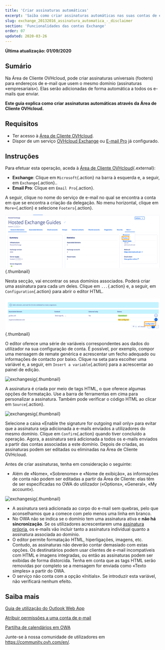 ```yaml
---
title: 'Criar assinaturas automáticas'
excerpt: 'Saiba como criar assinaturas automáticas nas suas contas de e-mail'
slug: exchange_20132016_assinatura_automatica_-_disclaimer
section: 'Funcionalidades das contas Exchange'
order: 07
updated: 2020-03-26
---
```



**Última atualização: 01/09/2020**


## Sumário

Na Área de Cliente OVHcloud, pode criar assinaturas universais (footers) para endereços de e-mail que usem o mesmo domínio (assinaturas «empresariais»). Elas serão adicionadas de forma automática a todos os e-mails que enviar.

**Este guia explica como criar assinaturas automáticas através da Área de Cliente OVHcloud.**

## Requisitos

- Ter acesso à [Área de Cliente OVHcloud](https://www.ovh.com/auth/?action=gotomanager&from=https://www.ovh.pt/&ovhSubsidiary=pt).
- Dispor de um serviço [OVHcloud Exchange](https://www.ovhcloud.com/pt/emails/hosted-exchange/) ou [E-mail Pro](https://www.ovhcloud.com/pt/emails/email-pro/) já configurado.


## Instruções


Para efetuar esta operação, aceda à [Área de Cliente OVHcloud](https://www.ovh.com/auth/?action=gotomanager&from=https://www.ovh.pt/&ovhSubsidiary=pt){.external}:

- **Exchange**: Clique em `Microsoft`{.action} na barra à esquerda e, a seguir, em `Exchange`{.action}.. 
- **Email Pro**: Clique em `Email Pro`{.action}.

A seguir, clique no nome do serviço de e-mail no qual se encontra a conta em que se encontra a criação da delegação. No menu horizontal, clique em `More+`{.action} e selecione `Footers`{.action}.

![exchangesig](images/exchange-footer-step1.png){.thumbnail}

Nesta secção, vai encontrar os seus domínios associados. Poderá criar uma assinatura para cada um deles. Clique em `...`{.action} e, a seguir, em `Configuration`{.action} para abrir o editor HTML.

![exchangesig](images/exchange-footer-step2.png){.thumbnail}

O editor oferece uma série de variáveis correspondentes aos dados do utilizador na sua configuração de conta. É possível, por exemplo, compor uma mensagem de remate genérica e acrescentar um fecho adequado ou informações de contacto por baixo. Clique na seta para escolher uma variável e, a seguir, em `Insert a variable`{.action} para a acrescentar ao painel de edição.

![exchangesig](images/exchange-footer-step3aag.gif){.thumbnail}

A assinatura é criada por meio de tags HTML, o que oferece algumas opções de formatação. Use a barra de ferramentas em cima para personalizar a assinatura. Também pode verificar o código HTML ao clicar em `Source`{.action}.
 
![exchangesig](images/exchange-footer-step4.png){.thumbnail}

Selecione a caixa «Enable the signature for outgoing mail only» para evitar que a assinatura seja adicionada a e-mails enviados a utilizadores do mesmo domínio. Clique em `Confirm`{.action} quando tiver concluído a operação. Agora, a assinatura será adicionada a todos os e-mails enviados a partir das contas associadas a este domínio. Depois de criadas, as assinaturas podem ser editadas ou eliminadas na Área de Cliente OVHcloud.

Antes de criar assinaturas, tenha em consideração o seguinte:

- Além de «Nome», «Sobrenome» e «Nome de exibição», as informações de conta não podem ser editadas a partir da Área de Cliente: elas têm de ser especificadas no OWA do utilizador («Options», «General», «My account»).

![exchangesig](images/exchange-footer-step5.png){.thumbnail}

- A assinatura será adicionada ao corpo do e-mail sem quebras, pelo que aconselhamos que a comece com pelo menos uma linha em branco.
- No OWA não se indica se o domínio tem uma assinatura ativa e **não há sincronização**. Se os utilizadores acrescentarem uma [assinatura própria](/pages/web/emails/email_owa#adicionar-assinatura), os e-mails vão incluir tanto a assinatura individual quanto a assinatura associada ao domínio.
- O editor permite formatação HTML, hiperligações, imagens, etc. Contudo, as assinaturas não deverão contar demasiado com estas opções. Os destinatários podem usar clientes de e-mail incompatíveis com HTML e imagens integradas, ou então as assinaturas podem ser exibidas de forma distorcida. Tenha em conta que as tags HTML serão removidas por completo se a mensagem for enviada como «Texto simples» a partir do OWA.
- O serviço não conta com a opção «Initials». Se introduzir esta variável, não verificará nenhum efeito.

## Saiba mais

[Guia de utilização do Outlook Web App](/pages/web/emails/email_owa)

[Atribuir permissões a uma conta de e-mail](/pages/web/microsoft-collaborative-solutions/feature_delegation)

[Partilha de calendários em OWA](/pages/web/microsoft-collaborative-solutions/owa_calendar_sharing)

Junte-se à nossa comunidade de utilizadores em <https://community.ovh.com/en/>.
